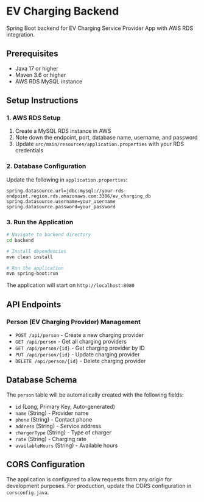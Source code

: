 # EV Charging Backend

Spring Boot backend for EV Charging Service Provider App with AWS RDS integration.

## Prerequisites

- Java 17 or higher
- Maven 3.6 or higher
- AWS RDS MySQL instance

## Setup Instructions

### 1. AWS RDS Setup
1. Create a MySQL RDS instance in AWS
2. Note down the endpoint, port, database name, username, and password
3. Update `src/main/resources/application.properties` with your RDS credentials

### 2. Database Configuration
Update the following in `application.properties`:
```properties
spring.datasource.url=jdbc:mysql://your-rds-endpoint.region.rds.amazonaws.com:3306/ev_charging_db
spring.datasource.username=your_username
spring.datasource.password=your_password
```

### 3. Run the Application
```bash
# Navigate to backend directory
cd backend

# Install dependencies
mvn clean install

# Run the application
mvn spring-boot:run
```

The application will start on `http://localhost:8080`

## API Endpoints

### Person (EV Charging Provider) Management
- `POST /api/person` - Create a new charging provider
- `GET /api/person` - Get all charging providers
- `GET /api/person/{id}` - Get charging provider by ID
- `PUT /api/person/{id}` - Update charging provider
- `DELETE /api/person/{id}` - Delete charging provider

## Database Schema

The `person` table will be automatically created with the following fields:
- `id` (Long, Primary Key, Auto-generated)
- `name` (String) - Provider name
- `phone` (String) - Contact phone
- `address` (String) - Service address
- `chargerType` (String) - Type of charger
- `rate` (String) - Charging rate
- `availableHours` (String) - Available hours

## CORS Configuration

The application is configured to allow requests from any origin for development purposes. For production, update the CORS configuration in `corsconfig.java`.


